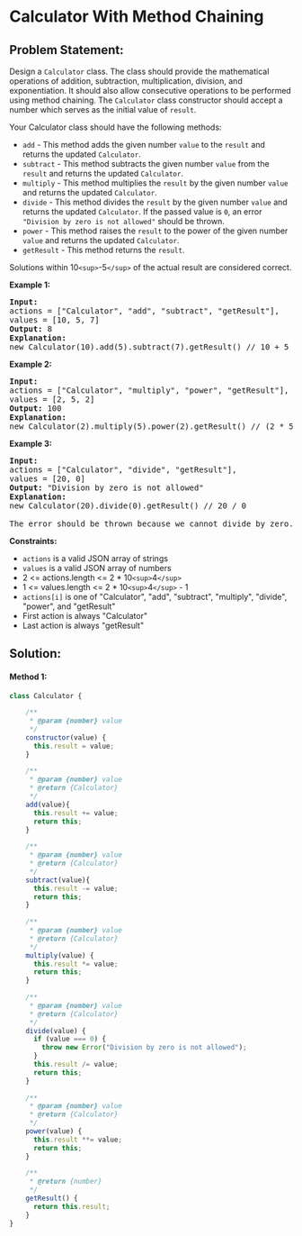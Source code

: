 # Calculator With Method Chaining

## Problem Statement:

Design a `Calculator` class. The class should provide the mathematical operations of addition, subtraction, multiplication, division, and exponentiation. It should also allow consecutive operations to be performed using method chaining. The `Calculator` class constructor should accept a number which serves as the initial value of `result`.

Your Calculator class should have the following methods:

* `add` - This method adds the given number `value` to the `result` and returns the updated `Calculator`.
* `subtract` - This method subtracts the given number `value` from the `result` and returns the updated `Calculator`.
* `multiply` - This method multiplies the `result`  by the given number `value` and returns the updated `Calculator`.
* `divide` - This method divides the `result` by the given number `value` and returns the updated `Calculator`. If the passed value is `0`, an error `"Division by zero is not allowed"` should be thrown.
* `power` - This method raises the `result` to the power of the given number `value` and returns the updated `Calculator`.
* `getResult` - This method returns the `result`.

Solutions within 10`<sup>`-5`</sup>` of the actual result are considered correct.

**Example 1:**

<pre><strong>Input:</strong> 
actions = ["Calculator", "add", "subtract", "getResult"], 
values = [10, 5, 7]
<strong>Output:</strong> 8
<strong>Explanation:</strong> 
new Calculator(10).add(5).subtract(7).getResult() // 10 + 5 - 7 = 8
</pre>

**Example 2:**

<pre><strong>Input:</strong> 
actions = ["Calculator", "multiply", "power", "getResult"], 
values = [2, 5, 2]
<strong>Output:</strong> 100
<strong>Explanation:</strong> 
new Calculator(2).multiply(5).power(2).getResult() // (2 * 5) ^ 2 = 100
</pre>

**Example 3:**

<pre><strong>Input:</strong> 
actions = ["Calculator", "divide", "getResult"], 
values = [20, 0]
<strong>Output:</strong> "Division by zero is not allowed"
<strong>Explanation:</strong> 
new Calculator(20).divide(0).getResult() // 20 / 0 

The error should be thrown because we cannot divide by zero.
</pre>

**Constraints:**

* `actions` is a valid JSON array of strings
* `values` is a valid JSON array of numbers
* 2 <= actions.length <= 2 * 10`<sup>`4`</sup>`
* 1 <= values.length <= 2 * 10`<sup>`4`</sup>` - 1
* `actions[i]` is one of "Calculator", "add", "subtract", "multiply", "divide", "power", and "getResult"
* First action is always "Calculator"
* Last action is always "getResult"

## Solution:

#### Method 1:

```javascript
class Calculator {
  
    /** 
     * @param {number} value
     */
    constructor(value) {
      this.result = value;
    }
  
    /** 
     * @param {number} value
     * @return {Calculator}
     */
    add(value){
      this.result += value;
      return this;
    }
  
    /** 
     * @param {number} value
     * @return {Calculator}
     */
    subtract(value){
      this.result -= value;
      return this;
    }
  
    /** 
     * @param {number} value
     * @return {Calculator}
     */  
    multiply(value) {
      this.result *= value;
      return this;
    }
  
    /** 
     * @param {number} value
     * @return {Calculator}
     */
    divide(value) {
      if (value === 0) {
        throw new Error("Division by zero is not allowed");
      }
      this.result /= value;
      return this;
    }
  
    /** 
     * @param {number} value
     * @return {Calculator}
     */
    power(value) {
      this.result **= value;
      return this;
    }
  
    /** 
     * @return {number}
     */
    getResult() {
      return this.result;
    }
}
```
